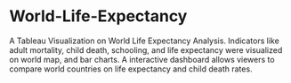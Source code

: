 # World-Life-Expectancy
A Tableau Visualization on World Life Expectancy Analysis. Indicators like adult mortality, child death, schooling, and life expectancy were visualized on world map, and bar charts. A interactive dashboard allows viewers to compare world countries on life expectancy and child death rates.  
